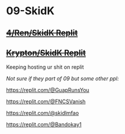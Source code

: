 # 09-SkidK

## [~~4/Ren/SkidK Replit~~](https://replit.com/@Watabou)
## [~~Krypton/SkidK Replit~~](https://replit.com/@VoltTools)


Keeping hosting ur shit on replit 



_Not sure if they part of 09 but some other ppl:_

https://replit.com/@GuapRunsYou

https://replit.com/@FNCSVanish

https://replit.com/@skidlmfao

https://replit.com/@Bandokay1
